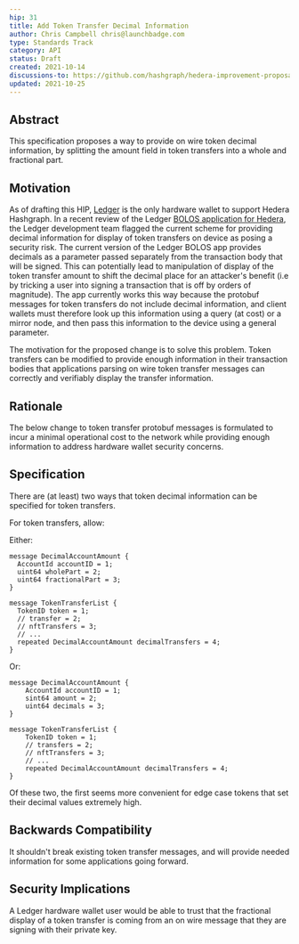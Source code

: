 ```yaml
---
hip: 31
title: Add Token Transfer Decimal Information
author: Chris Campbell chris@launchbadge.com
type: Standards Track
category: API
status: Draft
created: 2021-10-14
discussions-to: https://github.com/hashgraph/hedera-improvement-proposal/issues/165
updated: 2021-10-25
---
```


## Abstract

This specification proposes a way to provide on wire token decimal information, by splitting the amount field in token transfers into a whole and fractional part.

## Motivation

As of drafting this HIP, [Ledger](https://www.ledger.com/) is the only hardware wallet to support Hedera Hashgraph. In a recent review of the Ledger [BOLOS application for Hedera](https://github.com/LedgerHQ/app-hedera), the Ledger development team flagged the current scheme for providing decimal information for display of token transfers on device as posing a security risk. The current version of the Ledger BOLOS app provides decimals as a parameter passed separately from the transaction body that will be signed. This can potentially lead to manipulation of display of the token transfer amount to shift the decimal place for an attacker's benefit (i.e by tricking a user into signing a transaction that is off by orders of magnitude). The app currently works this way because the protobuf messages for token transfers do not include decimal information, and client wallets must therefore look up this information using a query (at cost) or a mirror node, and then pass this information to the device using a general parameter. 

The motivation for the proposed change is to solve this problem. Token transfers can be modified to provide enough information in their transaction bodies that applications parsing on wire token transfer messages can correctly and verifiably display the transfer information.

## Rationale

The below change to token transfer protobuf messages is formulated to incur a minimal operational cost to the network while providing enough information to address hardware wallet security concerns. 

## Specification

There are (at least) two ways that token decimal information can be specified for token transfers. 

For token transfers, allow:

Either:
```
message DecimalAccountAmount {
  AccountId accountID = 1;
  uint64 wholePart = 2;
  uint64 fractionalPart = 3;
}

message TokenTransferList {
  TokenID token = 1;
  // transfer = 2;
  // nftTransfers = 3;
  // ...
  repeated DecimalAccountAmount decimalTransfers = 4;
}
```

Or:
```
message DecimalAccountAmount {
    AccountId accountID = 1;
    sint64 amount = 2;
    uint64 decimals = 3;
}

message TokenTransferList {
    TokenID token = 1;
    // transfers = 2;
    // nftTransfers = 3;
    // ...
    repeated DecimalAccountAmount decimalTransfers = 4;
}
```

Of these two, the first seems more convenient for edge case tokens that set their decimal values extremely high.

## Backwards Compatibility

It shouldn't break existing token transfer messages, and will provide needed information for some applications going forward. 

## Security Implications

A Ledger hardware wallet user would be able to trust that the fractional display of a token transfer is coming from an on wire message that they are signing with their private key. 
